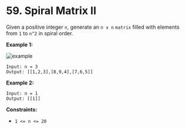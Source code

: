 # 59. Spiral Matrix II

Given a positive integer `n`, generate an `n x n` `matrix` filled with elements from `1` to `n^2` in spiral order.

**Example 1:**

![example](https://assets.leetcode.com/uploads/2020/11/13/spiraln.jpg)

```()
Input: n = 3
Output: [[1,2,3],[8,9,4],[7,6,5]]
```

**Example 2:**

```()
Input: n = 1
Output: [[1]]
```

**Constraints:**

- `1 <= n <= 20`

